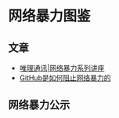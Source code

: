 # 网络暴力图鉴

## 文章
* [唯理通讯|网络暴力系列讲座](https://www.veritaschina.org/files/veritas_newsletter_2019_11_25.pdf)
* [GitHub是如何阻止网络暴力的](https://wild-flame.github.io/blog/how-to-stop-online-harassment/)

## 网络暴力公示